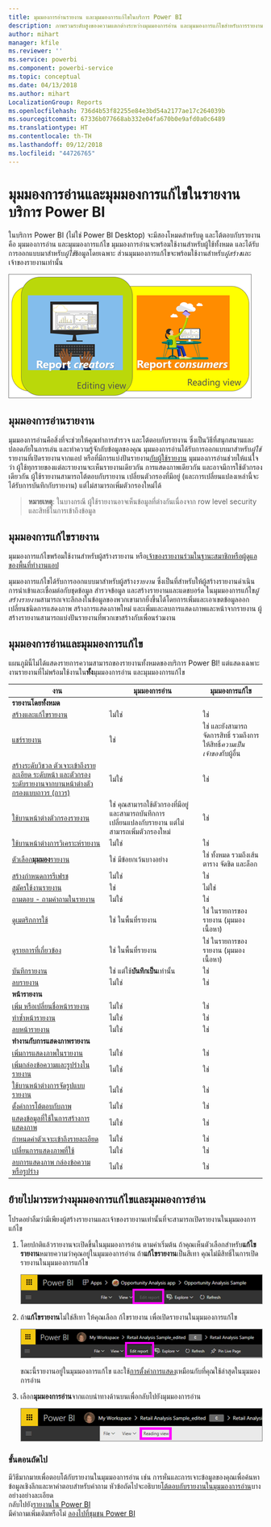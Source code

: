 ```yaml
---
title: มุมมองการอ่านรายงาน และมุมมองการแก้ไขในบริการ Power BI
description: ภาพรวมระดับสูงของความแตกต่างระหว่างมุมมองการอ่าน และมุมมองการแก้ไขสำหรับการรายงานบริการ Power BI
author: mihart
manager: kfile
ms.reviewer: ''
ms.service: powerbi
ms.component: powerbi-service
ms.topic: conceptual
ms.date: 04/13/2018
ms.author: mihart
LocalizationGroup: Reports
ms.openlocfilehash: 736d4b53f82255e84e3bd54a2177ae17c264039b
ms.sourcegitcommit: 67336b077668ab332e04fa670b0e9afd0a0c6489
ms.translationtype: HT
ms.contentlocale: th-TH
ms.lasthandoff: 09/12/2018
ms.locfileid: "44726765"
---
```

# <a name="reading-view-and-editing-view-in-power-bi-service-reports"></a>มุมมองการอ่านและมุมมองการแก้ไขในรายงานบริการ Power BI
ในบริการ Power BI (ไม่ใช่ Power BI Desktop) จะมีสองโหมดสำหรับดู และโต้ตอบกับรายงานคือ มุมมองการอ่าน และมุมมองการแก้ไข มุมมองการอ่านจะพร้อมใช้งานสำหรับผู้ใช้ทั้งหมด และได้รับการออกแบบมาสำหรับ*ผู้ใช้*ข้อมูลโดยเฉพาะ ส่วนมุมมองการแก้ไขจะพร้อมใช้งานสำหรับ*ผู้สร้าง*และเจ้าของรายงานเท่านั้น

![งานศิลปะสำหรับผู้สร้างรายงานและผู้ใช้รายงาน](media/service-reading-view-and-editing-view/power-bi-creators-consumers.png)

## <a name="report-reading-view"></a>มุมมองการอ่านรายงาน

 มุมมองการอ่านคือสิ่งที่จะช่วยให้คุณทำการสำรวจ และโต้ตอบกับรายงาน ซึ่งเป็นวิธีที่สนุกสนานและปลอดภัยในการเล่น และทำความรู้จักกับข้อมูลของคุณ มุมมองการอ่านได้รับการออกแบบมาสำหรับ*ผู้ใช้*รายงานที่เปิดรายงานจากแอป หรือที่มีการแบ่งปันรายงาน[กับผู้ใช้รายงาน](service-share-dashboards.md) มุมมองการอ่านช่วยให้แน่ใจว่า ผู้ใช้ทุกรายของแต่ละรายงานจะเห็นรายงานเดียวกัน การแสดงภาพเดียวกัน และอาจมีการใช้ตัวกรองเดียวกัน  ผู้ใช้รายงานสามารถโต้ตอบกับรายงาน เปลี่ยนตัวกรองที่มีอยู่ (และการเปลี่ยนแปลงเหล่านี้จะได้รับการบันทึกกับรายงาน) แต่ไม่สามารถเพิ่มตัวกรองใหม่ได้

>**หมายเหตุ**: ในบางกรณี ผู้ใช้รายงานอาจเห็นข้อมูลที่ต่างกันเนื่องจาก row level security และสิทธิ์ในการเข้าถึงข้อมูล

## <a name="report-editing-view"></a>มุมมองการแก้ไขรายงาน

มุมมองการแก้ไขพร้อมใช้งานสำหรับผู้สร้างรายงาน หรือ[เจ้าของรายงานร่วมในฐานะสมาชิกหรือผู้ดูแลของพื้นที่ทำงานแอป](service-create-distribute-apps.md)

มุมมองการแก้ไขได้รับการออกแบบมาสำหรับผู้สร้าง*รายงาน* ซึ่งเป็นที่สำหรับให้ผู้สร้างรายงานดำเนินการนำเข้าและเชื่อมต่อกับชุดข้อมูล สำรวจข้อมูล และสร้างรายงานและแดชบอร์ด ในมุมมองการแก้ไข*ผู้สร้างรายงาน*สามารถเจาะลึกลงในข้อมูลของพวกเขามากยิ่งขึ้นได้โดยการเพิ่มและเอาเขตข้อมูลออก เปลี่ยนชนิดการแสดงภาพ สร้างการแสดงภาพใหม่ และเพิ่มและลบการแสดงภาพและหน้าจากรายงาน ผู้สร้างรายงานสามารถแบ่งปันรายงานที่พวกเขาสร้างกับเพื่อนร่วมงาน

## <a name="reading-view-versus-editing-view"></a>มุมมองการอ่านและมุมมองการแก้ไข
แผนภูมินี้ไม่ได้แสดงรายการความสามารถของรายงานทั้งหมดของบริการ Power BI! แต่แสดงเฉพาะงานรายงานที่ไม่พร้อมใช้งานใน**ทั้ง**มุมมองการอ่าน และมุมมองการแก้ไข


|งาน  | มุมมองการอ่าน  | มุมมองการแก้ไข |
|-------------------------|-------|-------|
|**รายงานโดยทั้งหมด**  |
| [สร้างและแก้ไขรายงาน](service-report-create-new.md) | ไม่ใช่  | ใช่ |
| [แชร์รายงาน](service-share-reports.md)| ใช่ | ใช่ และยังสามารถจัดการสิทธิ์ รวมถึงการให้สิทธิ์*ความเป็นเจ้าของ*กับผู้อื่น |
| [สร้างระดับวิชวล ตัวเจาะเข้าถึงรายละเอียด ระดับหน้า และตัวกรองระดับรายงานจากบานหน้าต่างตัวกรองแบบถาวร (ถาวร)](power-bi-report-add-filter.md) | ไม่ใช่  | ใช่ |
| [ใช้บานหน้าต่างตัวกรองรายงาน](power-bi-how-to-report-filter.md) | ใช่ คุณสามารถใช้ตัวกรองที่มีอยู่ และสามารถบันทึกการเปลี่ยนแปลงกับรายงาน แต่ไม่สามารถเพิ่มตัวกรองใหม่ | ใช่ |
| [ใช้บานหน้าต่างการวิเคราะห์รายงาน](service-analytics-pane.md) | ไม่ใช่ | ใช่ |
| [ตัวเลือก**มุมมอง**รายงาน](power-bi-report-display-settings.md) | ใช่ มีข้อยกเว้นบางอย่าง | ใช่ ทั้งหมด รวมถึงเส้นตาราง จัดชิด และล็อก |
| [สร้างกำหนดการรีเฟรช](refresh-data.md) | ไม่ใช่  | ใช่ |
| [สมัครใช้งานรายงาน](service-report-subscribe.md) | ใช่ | ไม่ใช่ |
| [ถามตอบ - ถามคำถามในรายงาน](power-bi-q-and-a.md) | ไม่ใช่  | ใช่ |
| [ดูเมตริกการใช้ ](service-usage-metrics.md) | ใช่ ในพื้นที่รายงาน | ใช่ ในรายการของรายงาน (มุมมองเนื้อหา) |
| [ดูรายการที่เกี่ยวข้อง](service-related-content.md) | ใช่ ในพื้นที่รายงาน | ใช่ ในรายการของรายงาน (มุมมองเนื้อหา) |
| [บันทึกรายงาน](service-report-save.md) | ใช่ แต่ใช้**บันทึกเป็น**เท่านั้น | ใช่ |
| [ลบรายงาน](service-delete.md) | ไม่ใช่  | ใช่ |
|**หน้ารายงาน** |
| [เพิ่ม หรือเปลี่ยนชื่อหน้ารายงาน](power-bi-report-add-page.md)  | ไม่ใช่  | ใช่  |
| [ทำซ้ำหน้ารายงาน](power-bi-report-copy-paste-page.md) | ไม่ใช่  | ใช่ |
| [ลบหน้ารายงาน](service-delete.md) | ไม่ใช่ | ใช่ |
|**ทำงานกับการแสดงภาพรายงาน**|
| [เพิ่มการแสดงภาพในรายงาน](visuals/power-bi-report-add-visualizations-i.md) | ไม่ใช่  | ใช่ |
| [เพิ่มกล่องข้อความและรูปร่างในรายงาน](power-bi-reports-add-text-and-shapes.md) | ไม่ใช่  | ใช่ |
| [ใช้บานหน้าต่างการจัดรูปแบบรายงาน](service-the-report-editor-take-a-tour.md) | ไม่ใช่ | ใช่ |
| [ตั้งค่าการโต้ตอบกับภาพ](service-reports-visual-interactions.md) | ไม่ใช่  | ใช่ |
| [แสดงข้อมูลที่ใช้ในการสร้างการแสดงภาพ](service-reports-show-data.md) | ไม่ใช่  | ใช่ |
| [กำหนดค่าตัวเจาะเข้าถึงรายละเอียด](power-bi-visualization-drill-down.md) | ไม่ใช่  | ใช่ |
| [เปลี่ยนการแสดงภาพที่ใช้](visuals/power-bi-report-change-visualization-type.md) | ไม่ใช่ | ใช่|
| [ลบการแสดงภาพ กล่องข้อความ หรือรูปร่าง](service-delete.md)| ไม่ใช่ | ใช่ |


## <a name="navigating-between-editing-view-and-reading-view"></a>ย้ายไปมาระหว่างมุมมองการแก้ไขและมุมมองการอ่าน
โปรดอย่าลืมว่ามีเพียงผู้สร้างรายงานและเจ้าของรายงานเท่านั้นที่จะสามารถเปิดรายงานในมุมมองการแก้ไข

1. โดยปกติแล้วรายงานจะเปิดขึ้นในมุมมองการอ่าน ตามค่าเริ่มต้น ถ้าคุณเห็นตัวเลือกสำหรับ**แก้ไขรายงาน**หมายความว่าคุณอยู่ในมุมมองการอ่าน ถ้า**แก้ไขรายงาน**เป็นสีเทา คุณไม่มีสิทธิ์ในการเปิดรายงานในมุมมองการแก้ไข

   ![แก้ไขรายงานที่เป็นสีเทา](media/service-reading-view-and-editing-view/power-bi-edit-report-grey.png)

2. ถ้า**แก้ไขรายงาน**ไม่ใช่สีเทา ให้คุณเลือก ก้ไขรายงาน เพื่อเปิดรายงานในมุมมองการแก้ไข

   ![แก้ไขตัวเลือกรายงาน](media/service-reading-view-and-editing-view/power-bi-edit-report.png)

   ขณะนี้รายงานอยู่ในมุมมองการแก้ไข และใช้[การตั้งค่าการแสดง](power-bi-report-display-settings.md)เหมือนกับที่คุณใช้ล่าสุดในมุมมองการอ่าน

2. เลือก**มุมมองการอ่าน**จากแถบนำทางด้านบนเพื่อกลับไปยังมุมมองการอ่าน

    ![ตัวเลือกมุมมองการอ่าน](media/service-reading-view-and-editing-view/power-bi-reading-view.png)



### <a name="next-steps"></a>ขั้นตอนถัดไป
มีวิธีมากมายเพื่อตอบโต้กับรายงานในมุมมองการอ่าน เช่น การหั่นและการเจาะข้อมูลของคุณเพื่อค้นหาข้อมูลเชิงลึกและหาคำตอบสำหรับคำถาม  หัวข้อถัดไปจะอธิบาย[โต้ตอบกับรายงานในมุมมองการอ่าน](service-interact-with-a-report-in-editing-view.md)บางอย่างอย่างละเอียด    
กลับไปยัง[รายงานใน Power BI](service-reports.md)    
มีคำถามเพิ่มเติมหรือไม่ [ลองไปที่ชุมชน Power BI](http://community.powerbi.com/)

